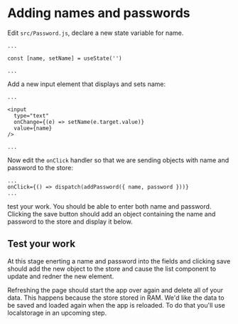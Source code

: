 # Adding names and passwords

Edit `src/Password.js`, declare a new state variable for name. 

```JS
...

const [name, setName] = useState('')

...
```


Add a new input element that displays and sets name: 

```JS
...

<input 
  type="text"
  onChange={(e) => setName(e.target.value)}
  value={name}
/>

...
```

Now edit the `onClick` handler so that we are sending objects with name and password to the store: 

```JS
...
onClick={() => dispatch(addPassword({ name, password }))}
...
```

test your work. You should be able to enter both name and password. Clicking the save button should add an object containing the name and password to the store and display it below. 

## Test your work

At this stage enerting a name and password into the fields and clicking save should add the new object to the store and cause the list component to update and redner the new element. 

Refreshing the page should start the app over again and delete all of your data. This happens because the store stored in RAM. We'd like the data to be saved and loaded again when the app is reloaded. To do that you'll use localstorage in an upcoming step. 